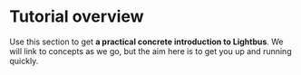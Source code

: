 # Tutorial overview

Use this section to get **a practical concrete introduction to
Lightbus**. We will link to concepts as we go, but the aim here
is to get you up and running quickly.
